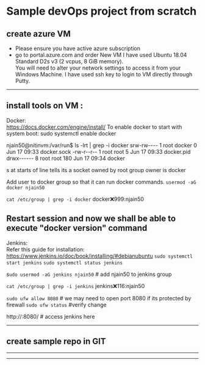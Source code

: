 # Sample devOps project from scratch

**create azure VM**
-------------------------------------------------------------------------------------------------------------------------------
- Please ensure you have active azure subscription 
- go to portal.azure.com and order New VM
I have used Ubuntu 18.04 Standard D2s v3 (2 vcpus, 8 GiB memory).  
You will need to alter your network settings to access it from your Windows Machine. I have used ssh key to login to VM directly through Putty.
-------------------------------------------------------------------------------------------------------------------------------
**install tools on VM** :
-------------------------------------------------------------------------------------------------------------------------------
Docker:  
https://docs.docker.com/engine/install/ 
To enable docker to start with system boot: sudo systemctl enable docker

njain50@nitinvm:/var/run$ ls -lrt | grep -i docker
srw-rw----  1 root docker    0 Jun 17 09:33 docker.sock
-rw-r--r--  1 root root      5 Jun 17 09:33 docker.pid
drwx------  8 root root    180 Jun 17 09:34 docker

s at starts of line tells its a socket owned by root
group owner is docker

Add user to docker group so that it can run docker commands. 
`usermod -aG docker njain50`

`cat /etc/group | grep -i docker`
docker:x:999:njain50

Restart session and now we shall be able to execute "docker version" command
-------------------------------------------------------------------------------------------------------------------------------
Jenkins:  
Refer this guide for installation: https://www.jenkins.io/doc/book/installing/#debianubuntu
`sudo systemctl start jenkins`
`sudo systemctl status jenkins`

s`udo usermod -aG jenkins njain50`  # add njain50 to jenkins group

`cat /etc/group | grep -i jenkins`
jenkins:x:116:njain50

`sudo ufw allow 8080` # we may need to open port 8080 if its protected by firewall
`sudo ufw status` #verify change

http://<azure-vm-public-ip>:8080/  # access jenkins here

-------------------------------------------------------------------------------------------------------------------------------
**create sample repo in GIT**
-------------------------------------------------------------------------------------------------------------------------------
 
-------------------------------------------------------------------------------------------------------------------------------

-------------------------------------------------------------------------------------------------------------------------------





